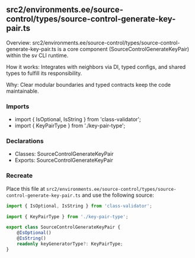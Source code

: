 ## src2/environments.ee/source-control/types/source-control-generate-key-pair.ts

Overview: src2/environments.ee/source-control/types/source-control-generate-key-pair.ts is a core component (SourceControlGenerateKeyPair) within the sv CLI runtime.

How it works: Integrates with neighbors via DI, typed configs, and shared types to fulfill its responsibility.

Why: Clear modular boundaries and typed contracts keep the code maintainable.

### Imports

- import { IsOptional, IsString } from 'class-validator';
- import { KeyPairType } from './key-pair-type';

### Declarations

- Classes: SourceControlGenerateKeyPair
- Exports: SourceControlGenerateKeyPair

### Recreate

Place this file at `src2/environments.ee/source-control/types/source-control-generate-key-pair.ts` and use the following source:

```ts
import { IsOptional, IsString } from 'class-validator';

import { KeyPairType } from './key-pair-type';

export class SourceControlGenerateKeyPair {
	@IsOptional()
	@IsString()
	readonly keyGeneratorType?: KeyPairType;
}

```
